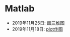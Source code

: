 # Matlab  
  * 2019年11月25日: [画三维图](./2019-11-25-画三维图.md)  
  * 2019年11月18日: [plot作图](./2019-11-18-plot作图.md)  
